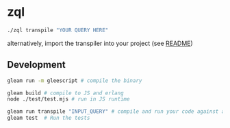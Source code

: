 # zql

```sh
./zql transpile "YOUR QUERY HERE"

```

alternatively, import the transpiler into your project (see [README](test/test.mjs))

## Development

```sh
gleam run -m gleescript # compile the binary

gleam build # compile to JS and erlang
node ./test/test.mjs # run in JS runtime
```

```sh
gleam run transpile "INPUT_QUERY" # compile and run your code against an input query
gleam test  # Run the tests
```

